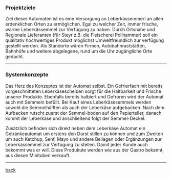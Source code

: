 

### Projektziele

Ziel dieser Automaten ist es eine Versorgung an Leberkässemmerl an allen erdenklichen Orten zu ermöglichen. Egal zu welcher Zeit, immer frische, warme Leberkässemmel zur Verfügung zu haben.
Durch Ortsnahe und Regionale Lieferanten (für Steyr z.B. die Fleischerei Pollhammer) soll ein qualitativ hochwertiges Produkt möglichst Umweltfreundlich zur verfügung gestellt werden.
Als Standorte wären Firmen, Autobahnraststätten, Bahnhöfe und weitere abgelegene, rund um die Uhr zugängliche Orte gedacht.


---

### Systemkonzepte

Das Herz des Konzeptes ist der Automat selbst. Ein Gefrierfach mit bereits vorgeschnitteten Leberkäsescheiben sorgt für die Haltbarkeit und Frische unserer Produkte. Ebenfalls bereits halbiert und Gefroren wird der Automat auch mit Semmeln befüllt. Bei Kauf eines Leberkäsesemmels werden sowohl die Semmelhälften als auch der Leberkäse aufgebacken. Nach dem Aufbacken rutscht zuerst der Semmel-boden auf den Papierteller, danach kommt der Leberkäse und anschließend folgt der Semmel-Deckel.

Zusätzlich befinden sich direkt neben dem Leberkäse Automat ein Getränkeautomat um erstens den Durst stillen zu können und zum Zweiten um auch Ketchup, Senf, Mayo und andere Beilagen oder Ergänzungen zur Leberkässemmel zur Verfügung zu stellen. Damit jeder Kunde auch bekommt was er will.
Diese Produkute werden wie aus der Gastro bekannt, aus diesen Minituben verkauft. 

---

[back](Deckblatt.md)